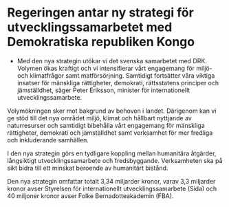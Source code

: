 # Regeringen antar ny strategi för utvecklingssamarbetet med Demokratiska republiken Kongo

- Med den nya strategin utökar vi det svenska samarbetet med DRK. Volymen ökas kraftigt och vi intensifierar vårt engagemang för miljö- och klimatfrågor samt matförsörjning. Samtidigt fortsätter våra viktiga insatser för mänskliga rättigheter, demokrati, rättsstatens principer och jämställdhet, säger Peter Eriksson, minister för internationellt utvecklingssamarbete.

Volymökningen sker mot bakgrund av behoven i landet. Därigenom kan vi ge stöd till det nya området miljö, klimat och hållbart nyttjande av naturresurser och samtidigt bibehålla vårt engagemang för mänskliga rättigheter, demokrati och jämställdhet samt verksamhet för mer fredliga och inkluderande samhällen.

I den nya strategin görs en tydligare koppling mellan humanitära åtgärder, långsiktigt utvecklingssamarbete och fredsbyggande. Verksamheten ska på sikt bidra till ett minskat beroende av humanitärt bistånd.

Den nya strategin omfattar totalt 3,34 miljarder kronor, varav 3,3 miljarder kronor avser Styrelsen för internationellt utvecklingssamarbete (Sida) och 40 miljoner kronor avser Folke Bernadotteakademin (FBA).
